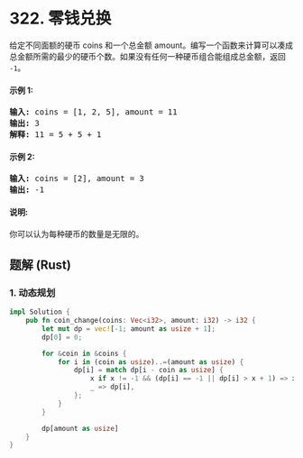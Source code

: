 # 322. 零钱兑换
给定不同面额的硬币 coins 和一个总金额 amount。编写一个函数来计算可以凑成总金额所需的最少的硬币个数。如果没有任何一种硬币组合能组成总金额，返回 ```-1```。

#### 示例 1:
<pre>
<strong>输入:</strong> coins = [1, 2, 5], amount = 11
<strong>输出:</strong> 3
<strong>解释:</strong> 11 = 5 + 5 + 1
</pre>

#### 示例 2:
<pre>
<strong>输入:</strong> coins = [2], amount = 3
<strong>输出:</strong> -1
</pre>

#### 说明:
你可以认为每种硬币的数量是无限的。

## 题解 (Rust)

### 1. 动态规划
```Rust
impl Solution {
    pub fn coin_change(coins: Vec<i32>, amount: i32) -> i32 {
        let mut dp = vec![-1; amount as usize + 1];
        dp[0] = 0;

        for &coin in &coins {
            for i in (coin as usize)..=(amount as usize) {
                dp[i] = match dp[i - coin as usize] {
                    x if x != -1 && (dp[i] == -1 || dp[i] > x + 1) => x + 1,
                    _ => dp[i],
                };
            }
        }

        dp[amount as usize]
    }
}
```
